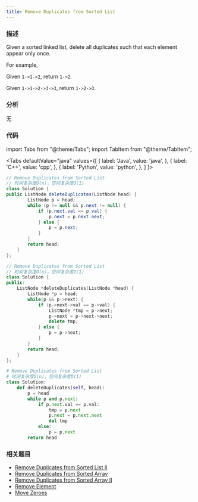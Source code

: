 ```yaml
---
title: Remove Duplicates from Sorted List
---
```


### 描述

Given a sorted linked list, delete all duplicates such that each element appear only once.

For example,

Given `1->1->2`, return `1->2`.

Given `1->1->2->3->3`, return `1->2->3`.

### 分析

无

### 代码

import Tabs from "@theme/Tabs";
import TabItem from "@theme/TabItem";

<Tabs
defaultValue="java"
values={[
{ label: 'Java', value: 'java', },
{ label: 'C++', value: 'cpp', },
{ label: 'Python', value: 'python', },
]
}>
<TabItem value="java">

```java
// Remove Duplicates from Sorted List
// 时间复杂度O(n)，空间复杂度O(1)
class Solution {
public ListNode deleteDuplicates(ListNode head) {
        ListNode p = head;
        while (p != null && p.next != null) {
            if (p.next.val == p.val) {
                p.next = p.next.next;
            } else {
                p = p.next;
            }
        }
        return head;
    }
};
```

</TabItem>
<TabItem value="cpp">

```cpp
// Remove Duplicates from Sorted List
// 时间复杂度O(n)，空间复杂度O(1)
class Solution {
public:
    ListNode *deleteDuplicates(ListNode *head) {
        ListNode *p = head;
        while(p && p->next) {
            if (p->next->val == p->val) {
                ListNode *tmp = p->next;
                p->next = p->next->next;
                delete tmp;
            } else {
                p = p->next;
            }
        }
        return head;
    }
};
```

</TabItem>
<TabItem value="python">

```python
# Remove Duplicates from Sorted List
# 时间复杂度O(n)，空间复杂度O(1)
class Solution:
    def deleteDuplicates(self, head):
        p = head
        while p and p.next:
            if p.next.val == p.val:
                tmp = p.next
                p.next = p.next.next
                del tmp
            else:
                p = p.next
        return head
```

</TabItem>
</Tabs>

### 相关题目

- [Remove Duplicates from Sorted List II](remove-duplicates-from-sorted-list-ii.md)
- [Remove Duplicates from Sorted Array](../dual-pointers/remove-duplicates-from-sorted-array.md)
- [Remove Duplicates from Sorted Array II](../dual-pointers/remove-duplicates-from-sorted-array-ii.md)
- [Remove Element](../dual-pointers/remove-element.md)
- [Move Zeroes](../dual-pointers/move-zeroes.md)
